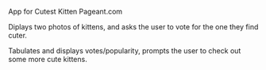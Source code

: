App for Cutest Kitten Pageant.com

Diplays two photos of kittens, and asks the user to vote for the one they find cuter.

Tabulates and displays votes/popularity, prompts the user to check out some more cute kittens.
